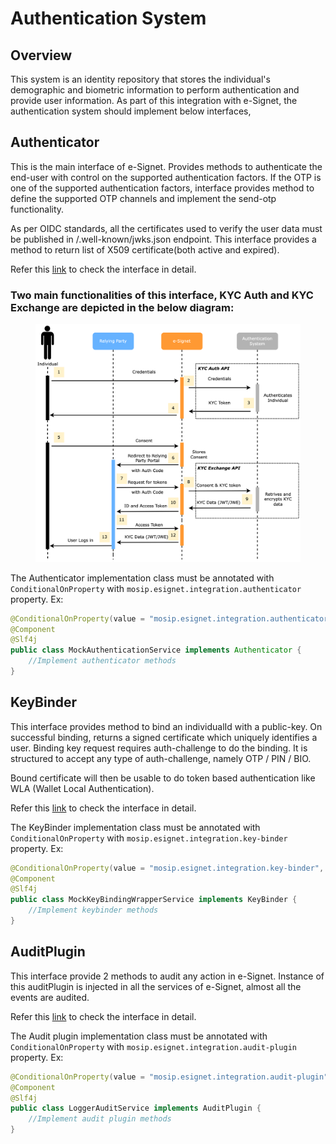 # Authentication System

## Overview

This system is an identity repository that stores the individual's demographic and biometric information to perform authentication and provide user information.
As part of this integration with e-Signet, the authentication system should implement below interfaces,

## Authenticator
This is the main interface of e-Signet. Provides methods to authenticate the end-user with control on the supported authentication factors. 
If the OTP is one of the supported authentication factors, interface provides method to define the supported OTP channels and implement the send-otp functionality.

As per OIDC standards, all the certificates used to verify the user data must be published in /.well-known/jwks.json endpoint. 
This interface provides a method to return list of X509 certificate(both active and expired). 

Refer this [link](https://github.com/mosip/esignet/blob/1.0.0/esignet-integration-api/src/main/java/io/mosip/esignet/api/spi/Authenticator.java#L22-L69) 
to check the interface in detail.

### Two main functionalities of this interface, KYC Auth and KYC Exchange are depicted in the below diagram:
<figure><img src="../.gitbook/assets/IdP Diagrams-Page-3.png" alt=""><figcaption></figcaption></figure>

The Authenticator implementation class must be annotated with `ConditionalOnProperty` with `mosip.esignet.integration.authenticator` property.
Ex:
```java
@ConditionalOnProperty(value = "mosip.esignet.integration.authenticator", havingValue = "mock-authentication-service")
@Component
@Slf4j
public class MockAuthenticationService implements Authenticator {
    //Implement authenticator methods
}
```

## KeyBinder

This interface provides method to bind an individualId with a public-key. On successful binding, returns a signed 
certificate which uniquely identifies a user. 
Binding key request requires auth-challenge to do the binding. It is structured to accept any type of auth-challenge, 
namely OTP / PIN / BIO. 

Bound certificate will then be usable to do token based authentication like WLA (Wallet Local Authentication).

Refer this [link](https://github.com/mosip/esignet/blob/1.0.0/esignet-integration-api/src/main/java/io/mosip/esignet/api/spi/KeyBinder.java#L17-L45) 
to check the interface in detail.

The KeyBinder implementation class must be annotated with `ConditionalOnProperty` with `mosip.esignet.integration.key-binder` property.
Ex:
```java
@ConditionalOnProperty(value = "mosip.esignet.integration.key-binder", havingValue = "mock-keybinder-service")
@Component
@Slf4j
public class MockKeyBindingWrapperService implements KeyBinder {
    //Implement keybinder methods
}
```

## AuditPlugin

This interface provide 2 methods to audit any action in e-Signet. Instance of this auditPlugin is injected in all the services of e-Signet, 
almost all the events are audited.

Refer this [link](https://github.com/mosip/esignet/blob/1.0.0/esignet-integration-api/src/main/java/io/mosip/esignet/api/spi/AuditPlugin.java#L12-L34) 
to check the interface in detail.

The Audit plugin implementation class must be annotated with `ConditionalOnProperty` with `mosip.esignet.integration.audit-plugin` property.
Ex:
```java
@ConditionalOnProperty(value = "mosip.esignet.integration.audit-plugin", havingValue = "mock-audit-service")
@Component
@Slf4j
public class LoggerAuditService implements AuditPlugin {
    //Implement audit plugin methods
}
```
